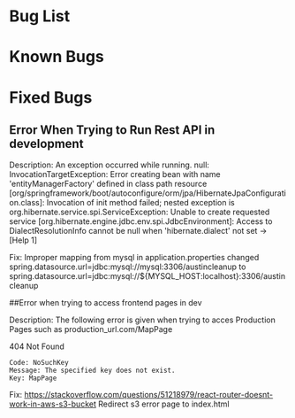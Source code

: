 # Bug List

# Known Bugs



# Fixed Bugs
## Error When Trying to Run Rest API in development

Description:
An exception occurred while running. null: InvocationTargetException: Error creating bean with name 'entityManagerFactory' defined in class path resource [org/springframework/boot/autoconfigure/orm/jpa/HibernateJpaConfiguration.class]: Invocation of init method failed; nested exception is org.hibernate.service.spi.ServiceException: Unable to create requested service [org.hibernate.engine.jdbc.env.spi.JdbcEnvironment]: Access to DialectResolutionInfo cannot be null when 'hibernate.dialect' not set -> [Help 1]

Fix:
Improper mapping from mysql in application.properties
changed
spring.datasource.url=jdbc:mysql://mysql:3306/austincleanup
to
spring.datasource.url=jdbc:mysql://${MYSQL_HOST:localhost}:3306/austincleanup

##Error when trying to access frontend pages in dev

Description:
The following error is given when trying to acces Production Pages such as
production_url.com/MapPage

404 Not Found

    Code: NoSuchKey
    Message: The specified key does not exist.
    Key: MapPage

Fix:
https://stackoverflow.com/questions/51218979/react-router-doesnt-work-in-aws-s3-bucket
Redirect s3 error page to index.html
